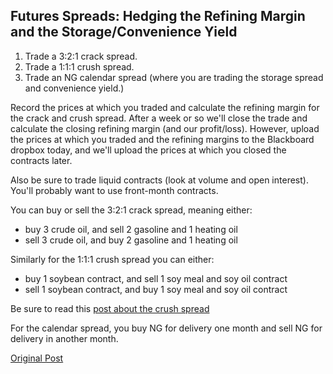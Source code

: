 ## Futures Spreads:  Hedging the Refining Margin and the Storage/Convenience Yield

1.  Trade a 3:2:1 crack spread.
2.  Trade a 1:1:1 crush spread.
3.  Trade an NG calendar spread (where you are trading the storage spread and convenience yield.)

Record the prices at which you traded and calculate the refining margin for the crack and crush spread.  After a week or so we'll close the trade and calculate the closing refining margin (and our profit/loss).  However, upload the prices at which you traded and the refining margins to the Blackboard dropbox today, and we'll upload the prices at which you closed the contracts later.

Also be sure to trade liquid contracts (look at volume and open interest).  You'll probably want to use front-month contracts.

You can buy or sell the 3:2:1 crack spread, meaning either:

- buy 3 crude oil, and sell 2 gasoline and 1 heating oil
- sell 3 crude oil, and buy 2 gasoline and 1 heating oil

Similarly for the 1:1:1 crush spread you can either:

- buy 1 soybean contract, and sell 1 soy meal and soy oil contract
- sell 1 soybean contract, and buy 1 soy meal and soy oil contract

Be sure to read this [post about the crush spread](http://www.complete-markets.com/2012/11/fin-376-trading-crush-spread.html)

For the calendar spread, you buy NG for delivery one month and sell NG for delivery in another month.

[Original Post](http://complete-markets.com/2014/11/fin-376-trading-assignment-11172014/)
